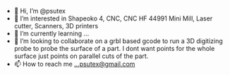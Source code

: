 - 👋 Hi, I’m @psutex
- 👀 I’m interested in Shapeoko 4, CNC, CNC HF 44991 Mini Mill, Laser cutter, Scanners, 3D printers 
- 🌱 I’m currently learning ...
- 💞️ I’m looking to collaborate on a grbl based gcode to run a 3D digitizing probe to probe the surface of a part. I dont want points for the whole surface just points on parallel cuts of the part.  
- 📫 How to reach me ...psutex@gmail.com

<!---
psutex/psutex is a ✨ special ✨ repository because its `README.md` (this file) appears on your GitHub profile.
You can click the Preview link to take a look at your changes.
--->

